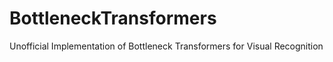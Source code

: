 # BottleneckTransformers
Unofficial Implementation of Bottleneck Transformers for Visual Recognition
